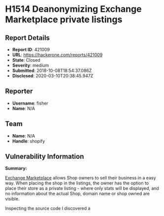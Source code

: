 # H1514 Deanonymizing Exchange Marketplace private listings  

## Report Details
- **Report ID**: 421009
- **URL**: https://hackerone.com/reports/421009
- **State**: Closed
- **Severity**: medium
- **Submitted**: 2018-10-08T18:54:37.086Z
- **Disclosed**: 2020-03-10T20:38:45.947Z

## Reporter
- **Username**: fisher
- **Name**: N/A

## Team
- **Name**: N/A
- **Handle**: shopify

## Vulnerability Information
**Summary:** 

[Exchange Marketplace](https://exchangemarketplace.com/) allows Shop owners to sell their business in a easy way. When placing the shop in the listings, the owner has the option to place their store as a private listing - where only stats will be displayed, and no information about the actual Shop, domain name or shop owned are visible.

Inspecting the source code I discovered a <script> element generated by [Hypernova](https://github.com/airbnb/hypernova) which discloses the aforementioned private data:
- Shop ID
- Shop Owner name
- Shop owner email

## Steps To Reproduce:

To find the script, first pick a private listing e.g. [930273](https://exchangemarketplace.com/shops/e834b11e056bd114f8262d0464a512c9). Then search the DOM for a <script> element containing the 'data-hypernova-key' string:

 {F357502} 

We'll have a long JSON available containing the variables mentioned:

{F357509}

{F357510} 

This only discloses some data, but it's enough to pinpoint what the real Shop is, using some recon.

The first method is with open intel - we have the Shop owner name and email. Most of the business will be registered in Linkedin so, a search there or using Google should be suffice to have a match.

The second method is much more reliable and can be made via multiple ways, let's describe the easiest.  Firstly, an attacker downloads a dataset of all known websites using Shopify, using something like [Wappalyzer](https://www.wappalyzer.com) or [BuiltWith](https://builtwith.com):

{F357514} 

With that dataset he'll fetch every page and observe the response headers, where the X-ShopId header is present:

{F357515} 

Now the attacker would have a direct match of Shop -> ShopID, thus deanonymizing the private listing. 

I believe it's fair to assume that if a Shop is being sold on the Marketplace it will have a decent amount of traffic. Thus, it should definitely be present in any of these available datasets.

## Impact

An attacker can deanonymize private listings in Marketplace, finding out who the Shop Owner/Seller is and what is the business.

## Attachments
No attachments
